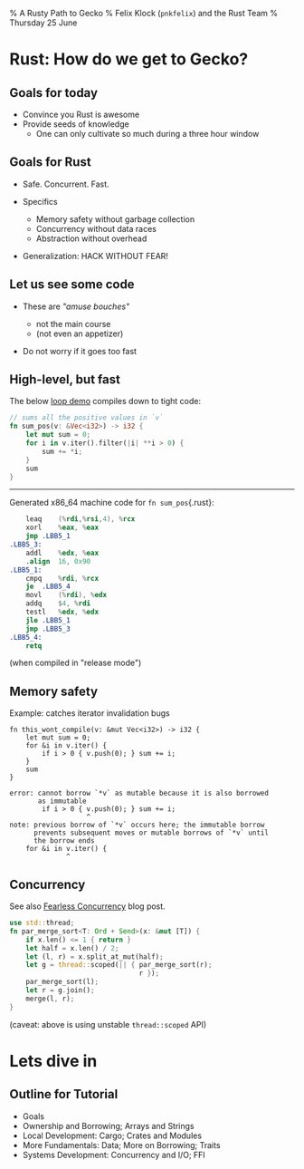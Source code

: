 % A Rusty Path to Gecko
% Felix Klock (`pnkfelix`) and the Rust Team
% Thursday 25 June

# Rust: How do we get to Gecko?

## Goals for today

  * Convince you Rust is awesome
  * Provide seeds of knowledge
    * One can only cultivate so much during a three hour window

## Goals for Rust

  * Safe. Concurrent. Fast.

  * Specifics
    * Memory safety without garbage collection
    * Concurrency without data races
    * Abstraction without overhead

  * Generalization: HACK WITHOUT FEAR!

## Let us see some code

  * These are *"amuse bouches"*
    * not the main course
    * (not even an appetizer)

  * Do not worry if it goes too fast

## High-level, but fast

The below [loop demo] compiles down to tight code:

<!--
```rust
#[allow(dead_code)]
fn main() {
    let v1: Vec<i32> = (-100..10).collect();
    let s1 = sum_pos(&v1);
    let v2: Vec<i32> = (-100..1000).collect();
    let s2 = sum_pos(&v2);
    println!("v1.len: {} s1: {} v2.len: {} s2: {}", v1.len(), s1, v2.len(), s2);
}

#[allow(dead_code)]
#[inline(never)]
```
-->

```rust
// sums all the positive values in `v`
fn sum_pos(v: &Vec<i32>) -> i32 {
    let mut sum = 0;
    for i in v.iter().filter(|i| **i > 0) {
        sum += *i;
    }
    sum
}
```

[loop demo]: https://play.rust-lang.org/?gist=23a69161dd4421e2925f

----

Generated x86_64 machine code for `fn sum_pos`{.rust}:

```nasm
	leaq	(%rdi,%rsi,4), %rcx
	xorl	%eax, %eax
	jmp	.LBB5_1
.LBB5_3:
	addl	%edx, %eax
	.align	16, 0x90
.LBB5_1:
	cmpq	%rdi, %rcx
	je	.LBB5_4
	movl	(%rdi), %edx
	addq	$4, %rdi
	testl	%edx, %edx
	jle	.LBB5_1
	jmp	.LBB5_3
.LBB5_4:
	retq
```

(when compiled in "release mode")

## Memory safety

Example: catches iterator invalidation bugs

``` {.rust}
fn this_wont_compile(v: &mut Vec<i32>) -> i32 {
    let mut sum = 0;
    for &i in v.iter() {
        if i > 0 { v.push(0); } sum += i;
    }
    sum
}
```

``` {.fragment}
error: cannot borrow `*v` as mutable because it is also borrowed
       as immutable
        if i > 0 { v.push(0); } sum += i;
                   ^
note: previous borrow of `*v` occurs here; the immutable borrow
      prevents subsequent moves or mutable borrows of `*v` until
      the borrow ends
    for &i in v.iter() {
              ^
```

## Concurrency

See also [Fearless Concurrency] blog post.

[Fearless Concurrency]: http://blog.rust-lang.org/2015/04/10/Fearless-Concurrency.html

```rust
use std::thread;
fn par_merge_sort<T: Ord + Send>(x: &mut [T]) {
    if x.len() <= 1 { return }
    let half = x.len() / 2;
    let (l, r) = x.split_at_mut(half);
    let g = thread::scoped(|| { par_merge_sort(r);
                                r });
    par_merge_sort(l);
    let r = g.join();
    merge(l, r);
}
```

(caveat: above is using unstable `thread::scoped` API)

<!--
```rust
// left[0] <= left[1] <= ... <= left[last] <= right[0] <= ...
use std::mem;
#[allow(dead_code)]
fn merge<T: Ord>(left: &mut [T], right: &mut [T]) {

    let mut i = 0;
    loop {
        // println!("i: {} left: {:?} right: {:?}", i, left, right);
        if i >= left.len() || 0 >= right.len() { break; }
        if left[i] > right[0] {
            mem::swap(&mut left[i], &mut right[0]);
            let mut j = 0;
            while j+1 < right.len() && right[j] > right[j+1] {
                let (pre, post) = right.split_at_mut(j+1);
                mem::swap(&mut pre[j], &mut post[0]);
                j = j+1;
            }
        }
        i += 1;
    }
}

#[test]
fn hi() {
    let mut v = vec![2, 1, 10, 9, 8, 7, 6, 5, 4, 3];
    par_merge_sort(&mut v);
    assert_eq!(v, [1,2,3,4,5,6,7,8,9,10]);
}
```
-->

# Lets dive in

## Outline for Tutorial

* Goals
* Ownership and Borrowing; Arrays and Strings
* Local Development: Cargo; Crates and Modules
* More Fundamentals: Data; More on Borrowing; Traits
* Systems Development: Concurrency and I/O; FFI
